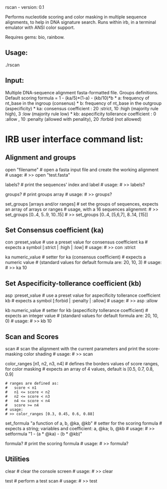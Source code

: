 rscan - version: 0.1

Performs nucleotide scoring and color masking in multiple sequence alignments, to help in DNA signature search.
Runs within irb, in a terminal emulator with ANSI color support.

Requires gems: bio, rainbow.


Usage:
------
  ./rscan

Input:
------
Multiple DNA-sequence alignment fasta-formatted file. Groups definitions.
Default scoring formula =  1 - (ka/5)*(1-a) - (kb/10)*b
	* a: frequency of nt_base in the ingroup (consenus)
	* b: frequency of nt_base in the outgroup  (aspecificity)
	* ka: consensus coefficient : 20 :strict, 10 :high (majority rule high), 3 :low (majority rule low)
	* kb: aspecificity tollerance coefficient : 0 :allow , 10 :penalty (allowed with penality), 20 :forbid (not allowed)


IRB user interface command list:
=================================

Alignment and groups
--------------------
  open "filename"
    # open a fasta input file and create the working alignment
    # usage:
    # >> open "test.fasta"
  
  labels?
    # print the sequences' index and label
    # usage:
    # >> labels?
    
  groups?
    # print groups array
    # usage:
    # >> groups?

  set_groups [arrays and/or ranges]
    # set the groups of sequences, expects an array of arrays or ranges
    # usage, with a 16 sequences alignemnt:
    # >> set_groups [0..4, 5..9, 10..15]
    # >> set_groups [0..4, [5,6,7], 8..14, [15]]
  
  
Set Consensus coefficient (ka)
------------------------------
  con :preset_value
    # use a preset value for consensus coefficient ka
    # expects a symbol [:strict | :high | :low]
    # usage:
    # >> con :strict 
    
  ka numeric_value
    # setter for ka (consensus coefficient) 
    # expects a numeric value 
    # (standard values for default formula are: 20, 10, 3)
    # usage:
    # >> ka 10
    
    
Set Aspecificity-tollerance coefficient (kb)
-------------------------------------------- 
  asp :preset_value
    # use a preset value for aspecificity tollerance coefficient kb
    # expects a symbol [:forbid | :penalty | :allow]
    # usage:
    # >> asp :allow

  kb numeric_value
    # setter for kb (aspecificity tollerance coefficient)
    # expects an integer value
    # (standard values for default formula are: 20, 10, 0)
    # usage:
    # >> kb 10


Scan and Scores
---------------
  scan
    # scan the alignment with the current parameters and print the score-masking color shading
    # usage:
    # >> scan
       
  color_ranges [n1, n2, n3, n4]
    # defines the borders values of score ranges, for color masking
    # expects an array of 4 values, default is [0.5, 0.7, 0.8, 0.9]
    
    # ranges are defined as:
    #   score < n1
    #   n1 <= score < n2
    #   n2 <= score < n3
    #   n4 <= score < n4
    #   score >= n4
    # usage:
    # >> color_ranges [0.3, 0.45, 0.6, 0.88]
    
  set_formula "a function of a, b, @ka, @kb"
    # setter for the scoring formula
    # expects a string; variables and coefficient: a, @ka; b, @kb
    # usage:
    # >> setformula "1 - (a * @ka) - (b * @kb)"  

  formula?
    # print the scoring formula
    # usage:
    # >> formula?
    

Utilities
---------
  clear
    # clear the console screen
    # usage:
    # >> clear
    
  test
    # perform a test scan 
    # usage:
    # >> test	

